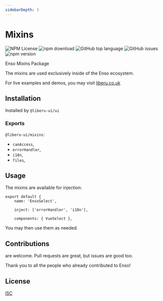 ```yaml
---
sidebarDepth: 3
---
```


# Mixins

![NPM License](https://img.shields.io/npm/l/@liberu-ui/mixins.svg)
![npm download](https://img.shields.io/npm/dm/@liberu-ui/mixins.svg)
![GitHub top language](https://img.shields.io/github/languages/top/liberu-ui/mixins.svg)
![GitHub issues](https://img.shields.io/github/issues/liberu-ui/mixins.svg)
![npm version](https://img.shields.io/npm/v/@liberu-ui/mixins.svg)

Enso Mixins Package

The mixins are used exclusively inside of the Enso ecosystem.

For live examples and demos, you may visit [liberu.co.uk](https://www.liberu.co.uk)

## Installation

Installed by `@liberu-ui/ui`

### Exports

`@liberu-ui/mixins`:
- `canAccess`, 
- `errorHandler`, 
- `i18n`,
- `files`,

## Usage

The mixins are available for injection:

```vue
export default {
    name: 'EnsoSelect',

    inject: ['errorHandler', 'i18n'],

    components: { VueSelect },
``` 

You may then use them as needed.

## Contributions

are welcome. Pull requests are great, 
but issues are good too.

Thank you to all the people who already contributed to Enso!

## License

[ISC](https://opliberuurce.org/licenses/ISC)
